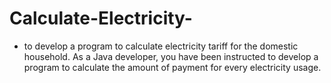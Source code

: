 # Calculate-Electricity-
- to develop a program to calculate electricity tariff for the domestic household. As a Java developer, you have been instructed to develop a program to calculate the amount of payment for every electricity usage.
